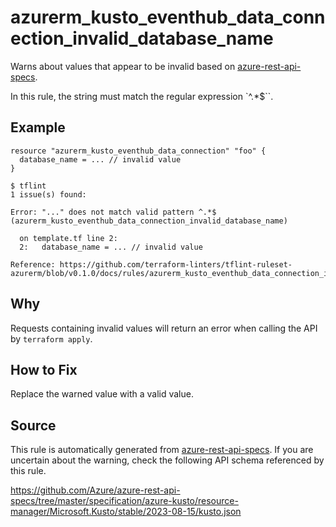 <!--- This file generated by `tools/apispec-rule-gen/main.go`. DO NOT EDIT --->

# azurerm_kusto_eventhub_data_connection_invalid_database_name

Warns about values that appear to be invalid based on [azure-rest-api-specs](https://github.com/Azure/azure-rest-api-specs).

In this rule, the string must match the regular expression `^.*$``.

## Example

```hcl
resource "azurerm_kusto_eventhub_data_connection" "foo" {
  database_name = ... // invalid value
}
```

```
$ tflint
1 issue(s) found:

Error: "..." does not match valid pattern ^.*$ (azurerm_kusto_eventhub_data_connection_invalid_database_name)

  on template.tf line 2:
  2:   database_name = ... // invalid value

Reference: https://github.com/terraform-linters/tflint-ruleset-azurerm/blob/v0.1.0/docs/rules/azurerm_kusto_eventhub_data_connection_invalid_database_name.md

```

## Why

Requests containing invalid values will return an error when calling the API by `terraform apply`.

## How to Fix

Replace the warned value with a valid value.

## Source

This rule is automatically generated from [azure-rest-api-specs](https://github.com/Azure/azure-rest-api-specs). If you are uncertain about the warning, check the following API schema referenced by this rule.

https://github.com/Azure/azure-rest-api-specs/tree/master/specification/azure-kusto/resource-manager/Microsoft.Kusto/stable/2023-08-15/kusto.json
